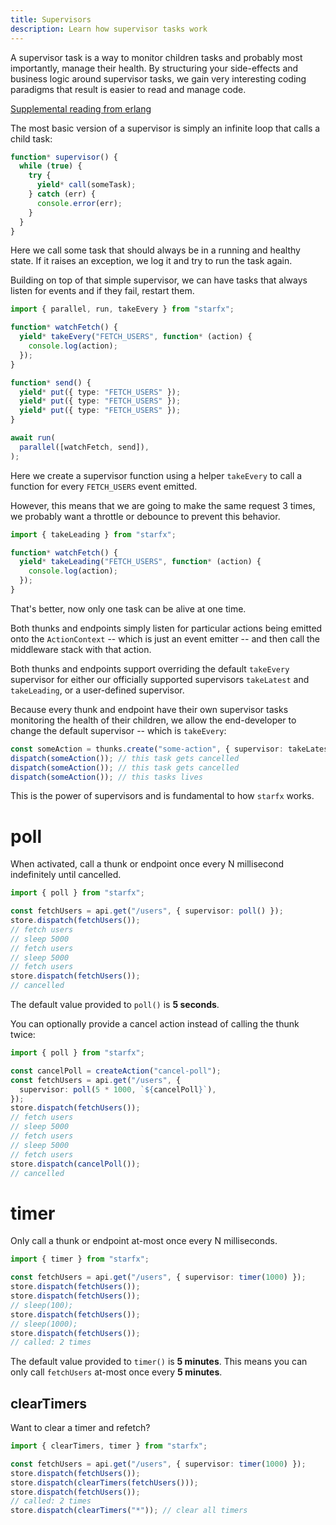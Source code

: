 ```yaml
---
title: Supervisors
description: Learn how supervisor tasks work
---
```


A supervisor task is a way to monitor children tasks and probably most
importantly, manage their health. By structuring your side-effects and business
logic around supervisor tasks, we gain very interesting coding paradigms that
result is easier to read and manage code.

[Supplemental reading from erlang](https://www.erlang.org/doc/design_principles/des_princ)

The most basic version of a supervisor is simply an infinite loop that calls a
child task:

```ts
function* supervisor() {
  while (true) {
    try {
      yield* call(someTask);
    } catch (err) {
      console.error(err);
    }
  }
}
```

Here we call some task that should always be in a running and healthy state. If
it raises an exception, we log it and try to run the task again.

Building on top of that simple supervisor, we can have tasks that always listen
for events and if they fail, restart them.

```ts
import { parallel, run, takeEvery } from "starfx";

function* watchFetch() {
  yield* takeEvery("FETCH_USERS", function* (action) {
    console.log(action);
  });
}

function* send() {
  yield* put({ type: "FETCH_USERS" });
  yield* put({ type: "FETCH_USERS" });
  yield* put({ type: "FETCH_USERS" });
}

await run(
  parallel([watchFetch, send]),
);
```

Here we create a supervisor function using a helper `takeEvery` to call a
function for every `FETCH_USERS` event emitted.

However, this means that we are going to make the same request 3 times, we
probably want a throttle or debounce to prevent this behavior.

```ts
import { takeLeading } from "starfx";

function* watchFetch() {
  yield* takeLeading("FETCH_USERS", function* (action) {
    console.log(action);
  });
}
```

That's better, now only one task can be alive at one time.

Both thunks and endpoints simply listen for particular actions being emitted
onto the `ActionContext` -- which is just an event emitter -- and then call the
middleware stack with that action.

Both thunks and endpoints support overriding the default `takeEvery` supervisor
for either our officially supported supervisors `takeLatest` and `takeLeading`,
or a user-defined supervisor.

Because every thunk and endpoint have their own supervisor tasks monitoring the
health of their children, we allow the end-developer to change the default
supervisor -- which is `takeEvery`:

```ts
const someAction = thunks.create("some-action", { supervisor: takeLatest });
dispatch(someAction()); // this task gets cancelled
dispatch(someAction()); // this task gets cancelled
dispatch(someAction()); // this tasks lives
```

This is the power of supervisors and is fundamental to how `starfx` works.

# poll

When activated, call a thunk or endpoint once every N millisecond indefinitely
until cancelled.

```ts
import { poll } from "starfx";

const fetchUsers = api.get("/users", { supervisor: poll() });
store.dispatch(fetchUsers());
// fetch users
// sleep 5000
// fetch users
// sleep 5000
// fetch users
store.dispatch(fetchUsers());
// cancelled
```

The default value provided to `poll()` is **5 seconds**.

You can optionally provide a cancel action instead of calling the thunk twice:

```ts
import { poll } from "starfx";

const cancelPoll = createAction("cancel-poll");
const fetchUsers = api.get("/users", {
  supervisor: poll(5 * 1000, `${cancelPoll}`),
});
store.dispatch(fetchUsers());
// fetch users
// sleep 5000
// fetch users
// sleep 5000
// fetch users
store.dispatch(cancelPoll());
// cancelled
```

# timer

Only call a thunk or endpoint at-most once every N milliseconds.

```ts
import { timer } from "starfx";

const fetchUsers = api.get("/users", { supervisor: timer(1000) });
store.dispatch(fetchUsers());
store.dispatch(fetchUsers());
// sleep(100);
store.dispatch(fetchUsers());
// sleep(1000);
store.dispatch(fetchUsers());
// called: 2 times
```

The default value provided to `timer()` is **5 minutes**. This means you can
only call `fetchUsers` at-most once every **5 minutes**.

## clearTimers

Want to clear a timer and refetch?

```ts
import { clearTimers, timer } from "starfx";

const fetchUsers = api.get("/users", { supervisor: timer(1000) });
store.dispatch(fetchUsers());
store.dispatch(clearTimers(fetchUsers()));
store.dispatch(fetchUsers());
// called: 2 times
store.dispatch(clearTimers("*")); // clear all timers
```
